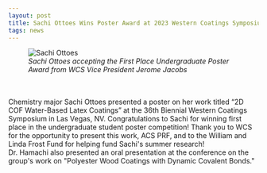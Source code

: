 ```yaml
---
layout: post
title: Sachi Ottoes Wins Poster Award at 2023 Western Coatings Symposium
tags: news
---
```

<figure>
  <img src="https://lesliehamachi.github.io/post_content/2023_10_16-western-coatings-symposium.jpg" alt="Sachi Ottoes" title="Sachi Ottoes">
  <figcaption><em>Sachi Ottoes accepting the First Place Undergraduate Poster Award from WCS Vice President Jerome Jacobs</em></figcaption>
</figure>  
<br>
<br>
Chemistry major Sachi Ottoes presented a poster on her work titled “2D COF Water-Based Latex Coatings” at the 36th Biennial Western Coatings Symposium in Las Vegas, NV. Congratulations to Sachi for winning first place in the undergraduate student poster competition! Thank you to WCS for the opportunity to present this work, ACS PRF, and to the William and Linda Frost Fund for helping fund Sachi's summer research!
<br>
Dr. Hamachi also presented an oral presentation at the conference on the group's work on "Polyester Wood Coatings with Dynamic Covalent Bonds."
